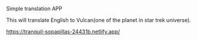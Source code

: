Simple translation APP

This will translate English to Vulcan(one of the planet in star trek universe).

https://tranquil-sopapillas-24431b.netlify.app/
